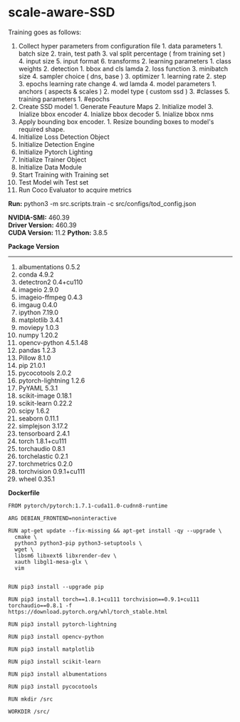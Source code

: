 # scale-aware-SSD

Training goes as follows:
  1. Collect hyper parameters from configuration file
          1. data parameters
                  1. batch size
                  2. train, test path
                  3. val split percentage ( from training set )
                  4. input size
                  5. input format
                  6. transforms
          2. learning parameters
                  1. class weights
                  2. detection 
                          1. bbox and cls lamda
                          2. loss function
                          3. minibatch size
                          4. sampler choice ( dns, base ) 
          3. optimizer
                  1. learning rate
                  2. step
                  3. epochs learning rate change
                  4. wd lamda
          4. model parameters
                  1. anchors ( aspects & scales )
                  2. model type ( custom ssd )
                  3. #classes 
          5. training parameters
                 1. #epochs
  2. Create SSD model
          1. Generate Feauture Maps
          2. Initialize model
          3. Inialize bbox encoder
          4. Inialize bbox decoder
          5. Inialize bbox nms
  3. Apply bounding box encoder. 
          1. Resize bounding boxes to model's required shape.
  4. Initialize Loss Detection Object 
  5. Initialize Detection Engine
  6. Initialize Pytorch Lighting 
  7. Initialize Trainer Object
  8. Initialize Data Module
  9. Start Training with Training set
  10. Test Model wih Test set
  11. Run Coco Evaluator to acquire metrics

**Run:** python3 -m src.scripts.train -c src/configs/tod_config.json

**NVIDIA-SMI:** 460.39       
**Driver Version:** 460.39       
**CUDA Version:** 11.2
**Python:** 3.8.5

**Package                Version**
---------------------- -------------------
1.  albumentations         0.5.2
2.  conda                  4.9.2
3.  detectron2             0.4+cu110
4.  imageio                2.9.0
5.  imageio-ffmpeg         0.4.3
6.  imgaug                 0.4.0
7.  ipython                7.19.0
8.  matplotlib             3.4.1
9.  moviepy                1.0.3
10.  numpy                  1.20.2
11.  opencv-python          4.5.1.48
12.  pandas                 1.2.3
13.  Pillow                 8.1.0
14.  pip                    21.0.1
15.  pycocotools            2.0.2
16.  pytorch-lightning      1.2.6
17.  PyYAML                 5.3.1
18.  scikit-image           0.18.1
19.  scikit-learn           0.22.2
20.  scipy                  1.6.2
21.  seaborn                0.11.1
22.  simplejson             3.17.2
23.  tensorboard            2.4.1
24.  torch                  1.8.1+cu111
25.  torchaudio             0.8.1
26.  torchelastic           0.2.1
27.  torchmetrics           0.2.0
28.  torchvision            0.9.1+cu111
29.  wheel                  0.35.1

**Dockerfile**
    
    FROM pytorch/pytorch:1.7.1-cuda11.0-cudnn8-runtime

    ARG DEBIAN_FRONTEND=noninteractive

    RUN apt-get update --fix-missing && apt-get install -qy --upgrade \
      cmake \
      python3 python3-pip python3-setuptools \
      wget \
      libsm6 libxext6 libxrender-dev \
      xauth libgl1-mesa-glx \
      vim


    RUN pip3 install --upgrade pip 

    RUN pip3 install torch==1.8.1+cu111 torchvision==0.9.1+cu111 torchaudio==0.8.1 -f https://download.pytorch.org/whl/torch_stable.html

    RUN pip3 install pytorch-lightning

    RUN pip3 install opencv-python

    RUN pip3 install matplotlib

    RUN pip3 install scikit-learn

    RUN pip3 install albumentations

    RUN pip3 install pycocotools

    RUN mkdir /src

    WORKDIR /src/

